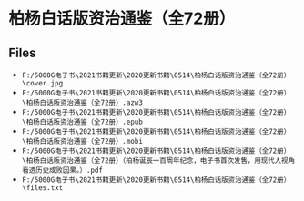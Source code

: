 # 柏杨白话版资治通鉴（全72册）

## Files

- `F:/5000G电子书\2021书籍更新\2020更新书籍\0514\柏杨白话版资治通鉴（全72册）\cover.jpg`
- `F:/5000G电子书\2021书籍更新\2020更新书籍\0514\柏杨白话版资治通鉴（全72册）\柏杨白话版资治通鉴（全72册）.azw3`
- `F:/5000G电子书\2021书籍更新\2020更新书籍\0514\柏杨白话版资治通鉴（全72册）\柏杨白话版资治通鉴（全72册）.epub`
- `F:/5000G电子书\2021书籍更新\2020更新书籍\0514\柏杨白话版资治通鉴（全72册）\柏杨白话版资治通鉴（全72册）.mobi`
- `F:/5000G电子书\2021书籍更新\2020更新书籍\0514\柏杨白话版资治通鉴（全72册）\柏杨白话版资治通鉴（全72册）（柏杨诞辰一百周年纪念，电子书首次发售，用现代人视角看透历史成败因果。）.pdf`
- `F:/5000G电子书\2021书籍更新\2020更新书籍\0514\柏杨白话版资治通鉴（全72册）\files.txt`
